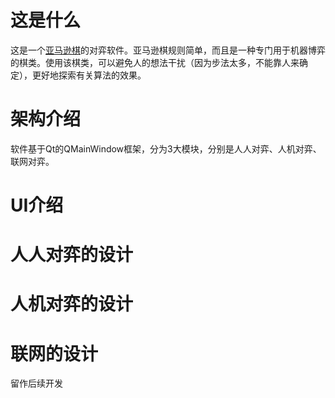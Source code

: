 # 这是什么

这是一个[亚马逊棋](https://zh.m.wikipedia.org/zh-sg/%E4%BA%9E%E9%A6%AC%E9%81%9C%E6%A3%8B)的对弈软件。亚马逊棋规则简单，而且是一种专门用于机器博弈的棋类。使用该棋类，可以避免人的想法干扰（因为步法太多，不能靠人来确定），更好地探索有关算法的效果。

# 架构介绍

软件基于Qt的QMainWindow框架，分为3大模块，分别是人人对弈、人机对弈、联网对弈。

# UI介绍

# 人人对弈的设计

# 人机对弈的设计

# 联网的设计

留作后续开发